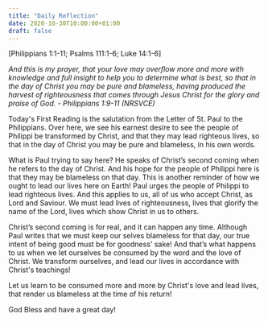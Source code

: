 ```yaml
---
title: "Daily Reflection"
date: 2020-10-30T10:00:00+01:00
draft: false
---
```


[Philippians 1:1-11; Psalms 111:1-6; Luke 14:1-6]

_And this is my prayer, that your love may overflow more and more with knowledge and full insight to help you to determine what is best, so that in the day of Christ you may be pure and blameless, having produced the harvest of righteousness that comes through Jesus Christ for the glory and praise of God. - Philippians 1:9-11 (NRSVCE)_

Today's First Reading is the salutation from the Letter of St. Paul to the Philippians. Over here, we see his earnest desire to see the people of Philippi be transformed by Christ, and that they may lead righteous lives, so that in the day of Christ you may be pure and blameless, in his own words.

What is Paul trying to say here? He speaks of Christ’s second coming when he refers to the day of Christ. And his hope for the people of Philippi here is that they may be blameless on that day. This is another reminder of how we ought to lead our lives here on Earth! Paul urges the people of Philippi to lead righteous lives. And this applies to us, all of us who accept Christ, as Lord and Saviour. We must lead lives of righteousness, lives that glorify the name of the Lord, lives which show Christ in us to others.

Christ’s second coming is for real, and it can happen any time. Although Paul writes that we must keep our selves blameless for that day, our true intent of being good must be for goodness' sake! And that’s what happens to us when we let ourselves be consumed by the word and the love of Christ. We transform ourselves, and lead our lives in accordance with Christ's teachings!

Let us learn to be consumed more and more by Christ's love and lead lives, that render us blameless at the time of his return!

God Bless and have a great day!